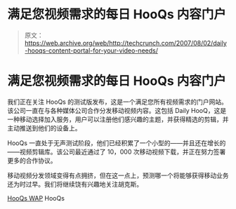 # 满足您视频需求的每日 HooQs 内容门户

> 原文：<https://web.archive.org/web/http://techcrunch.com/2007/08/02/daily-hooqs-content-portal-for-your-video-needs/>

# 满足您视频需求的每日 HooQs 内容门户

我们正在关注 HooQs 的测试版发布，这是一个满足您所有视频需求的门户网站。该公司一直在与各种媒体公司合作分发移动视频内容。这包括 Daily HooQ，这是一种移动选择加入服务，用户可以注册他们感兴趣的主题，并获得精选的剪辑，并主动推送到他们的设备上。

HooQs 一直处于无声测试阶段，他们已经积累了一个小型的——并且还在增长的——视频剪辑库。该公司最近通过了 10，000 次移动视频下载，并正在努力签署更多的合作协议。

移动视频分发领域变得有点拥挤，但在这一点上，预测哪一个将能够获得移动业务还为时过早。我们将继续饶有兴趣地关注胡克斯。

[HooQs WAP](https://web.archive.org/web/20130628203342/http://m.hooqs.com/)
HooQs